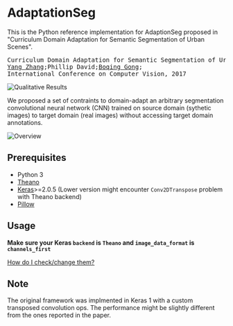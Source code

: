 # AdaptationSeg

This is the Python reference implementation for AdaptionSeg proposed in "Curriculum Domain Adaptation for Semantic Segmentation of Urban Scenes".

<pre>
Curriculum Domain Adaptation for Semantic Segmentation of Urban Scenes
<a href='https://yangzhang4065.github.io/'>Yang Zhang</a>;Phillip David;<a href='http://crcv.ucf.edu/people/faculty/Gong/'>Boqing Gong</a>;
International Conference on Computer Vision, 2017
</pre>

![Qualitative Results](https://github.com/YangZhang4065/AdaptationSeg/blob/master/imgs/qualitative_results.png)

We proposed a set of contraints to domain-adapt an arbitrary segmentation convolutional neural network (CNN) trained on source domain (sythetic images) to target domain (real images) without accessing target domain annotations.

![Overview](https://github.com/YangZhang4065/AdaptationSeg/blob/master/imgs/overview_cropped-1.png)

## Prerequisites
* Python 3
* [Theano](http://deeplearning.net/software/theano/)
* [Keras](https://keras.io/)>=2.0.5 (Lower version might encounter `Conv2DTranspose` problem with Theano backend)
* [Pillow](https://python-pillow.org/)

## Usage
**Make sure your Keras `backend` is `Theano` and `image_data_format` is `channels_first`**

[How do I check/change them?](https://keras.io/backend/)

## Note
The original framework was implmented in Keras 1 with a custom transposed convolution ops. The performance might be slightly different from the ones reported in the paper.
